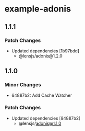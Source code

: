# example-adonis

## 1.1.1

### Patch Changes

- Updated dependencies [1b97bdd]
  - @lensjs/adonis@1.2.0

## 1.1.0

### Minor Changes

- 64887b2: Add Cache Watcher

### Patch Changes

- Updated dependencies [64887b2]
  - @lensjs/adonis@1.1.0

